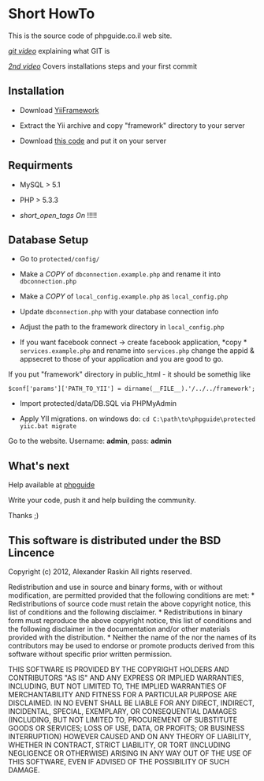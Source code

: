 Short HowTo
=============

This is the source code of phpguide.co.il web site.

*[git video](http://phpguide.co.il/%D7%9E%D7%94+%D7%96%D7%94+git.htm)* explaining what GIT is

*[2nd video](http://phpguide.co.il/git+%D7%9E%D7%A2%D7%A9%D7%99+_+%D7%A2%D7%95%D7%A8%D7%9B%D7%99%D7%9D+%D7%90%D7%AA+phpguide.htm)* Covers installations steps and your first commit

Installation
------------

- Download [YiiFramework](http://www.yiiframework.com/)

- Extract the Yii archive and copy "framework" directory to your server

- Download [this code](https://github.com/intval/phpguide/zipball/master) and put it on your server

Requirments
-----------

- MySQL > 5.1

- PHP > 5.3.3

- *short_open_tags On* !!!!!

Database Setup
--------------

- Go to `protected/config/`

- Make a *COPY* of `dbconnection.example.php` and rename it into `dbconnection.php`

- Make a *COPY* of `local_config.example.php` as `local_config.php`

- Update `dbconnection.php` with your database connection info

- Adjust the path to the framework directory in `local_config.php`

- If you want facebook connect -> create facebook application, *copy * `services.example.php` and rename into `services.php`
  change the appid & appsecret to those of your application and you are good to go.

If you put "framework" directory in public_html - it should be somethig like

  `$conf['params']['PATH_TO_YII'] = dirname(__FILE__).'/../../framework';`

- Import protected/data/DB.SQL via PHPMyAdmin 

- Apply YII migrations. on windows do:
	`cd C:\path\to\phpguide\protected`
	`yiic.bat migrate`
	
Go to the website. Username: **admin**, pass: **admin**


What's next
-----------

Help available at [phpguide](http://phpguide.co.il/)

Write your code, push it and help building the community.

Thanks ;)


This software is distributed under the BSD Lincence
----------------------------------------

Copyright (c) 2012, Alexander Raskin
All rights reserved.

Redistribution and use in source and binary forms, with or without
modification, are permitted provided that the following conditions are met:
    * Redistributions of source code must retain the above copyright
      notice, this list of conditions and the following disclaimer.
    * Redistributions in binary form must reproduce the above copyright
      notice, this list of conditions and the following disclaimer in the
      documentation and/or other materials provided with the distribution.
    * Neither the name of the <organization> nor the
      names of its contributors may be used to endorse or promote products
      derived from this software without specific prior written permission.

THIS SOFTWARE IS PROVIDED BY THE COPYRIGHT HOLDERS AND CONTRIBUTORS "AS IS" AND
ANY EXPRESS OR IMPLIED WARRANTIES, INCLUDING, BUT NOT LIMITED TO, THE IMPLIED
WARRANTIES OF MERCHANTABILITY AND FITNESS FOR A PARTICULAR PURPOSE ARE
DISCLAIMED. IN NO EVENT SHALL <COPYRIGHT HOLDER> BE LIABLE FOR ANY
DIRECT, INDIRECT, INCIDENTAL, SPECIAL, EXEMPLARY, OR CONSEQUENTIAL DAMAGES
(INCLUDING, BUT NOT LIMITED TO, PROCUREMENT OF SUBSTITUTE GOODS OR SERVICES;
LOSS OF USE, DATA, OR PROFITS; OR BUSINESS INTERRUPTION) HOWEVER CAUSED AND
ON ANY THEORY OF LIABILITY, WHETHER IN CONTRACT, STRICT LIABILITY, OR TORT
(INCLUDING NEGLIGENCE OR OTHERWISE) ARISING IN ANY WAY OUT OF THE USE OF THIS
SOFTWARE, EVEN IF ADVISED OF THE POSSIBILITY OF SUCH DAMAGE.